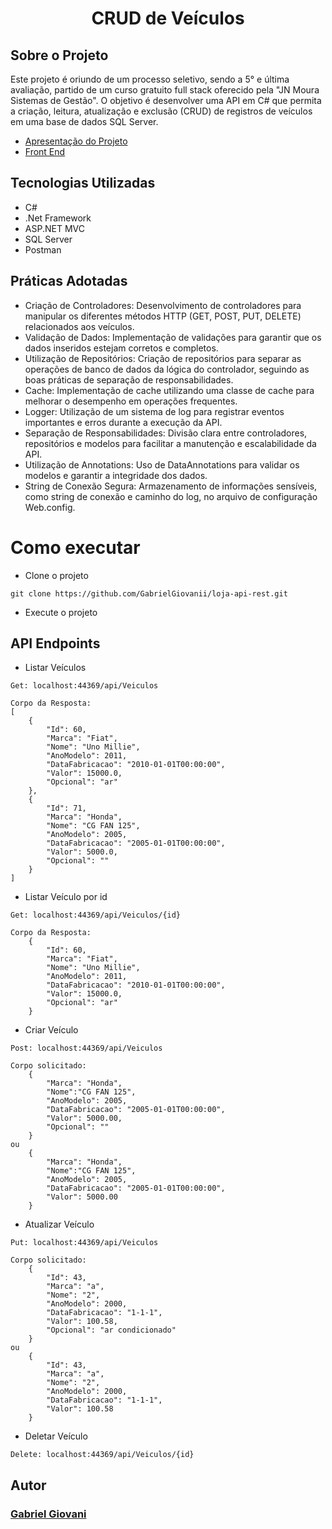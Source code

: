 <h1 align="center">CRUD de Veículos</h1>


## Sobre o Projeto
Este projeto é oriundo de um processo seletivo, sendo a 5° e última avaliação, partido de um curso gratuito full stack oferecido pela "JN Moura Sistemas de Gestão".
O objetivo é desenvolver uma API em C# que permita a criação, leitura, atualização e exclusão (CRUD) de registros de veículos em uma base de dados SQL Server. 

* [Apresentação do Projeto](https://www.linkedin.com/feed/update/urn:li:activity:7084666810112864256/?originTrackingId=ySDvoBcMSoik4Oj1QWLiGA%3D%3D)
* [Front End](https://github.com/GabrielGiovanii/loja-client-angular)

## Tecnologias Utilizadas
* C#
* .Net Framework
* ASP.NET MVC
* SQL Server
* Postman
  
## Práticas Adotadas
* Criação de Controladores: Desenvolvimento de controladores para manipular os diferentes métodos HTTP (GET, POST, PUT, DELETE) relacionados aos veículos.
* Validação de Dados: Implementação de validações para garantir que os dados inseridos estejam corretos e completos.
* Utilização de Repositórios: Criação de repositórios para separar as operações de banco de dados da lógica do controlador, seguindo as boas práticas de separação de responsabilidades.
* Cache: Implementação de cache utilizando uma classe de cache para melhorar o desempenho em operações frequentes.
* Logger: Utilização de um sistema de log para registrar eventos importantes e erros durante a execução da API.
* Separação de Responsabilidades: Divisão clara entre controladores, repositórios e modelos para facilitar a manutenção e escalabilidade da API.
* Utilização de Annotations: Uso de DataAnnotations para validar os modelos e garantir a integridade dos dados.
* String de Conexão Segura: Armazenamento de informações sensíveis, como string de conexão e caminho do log, no arquivo de configuração Web.config.

# Como executar
- Clone o projeto
```
git clone https://github.com/GabrielGiovanii/loja-api-rest.git
```
- Execute o projeto
  
## API Endpoints

- Listar Veículos
```
Get: localhost:44369/api/Veiculos

Corpo da Resposta:
[
    {
        "Id": 60,
        "Marca": "Fiat",
        "Nome": "Uno Millie",
        "AnoModelo": 2011,
        "DataFabricacao": "2010-01-01T00:00:00",
        "Valor": 15000.0,
        "Opcional": "ar"
    },
    {
        "Id": 71,
        "Marca": "Honda",
        "Nome": "CG FAN 125",
        "AnoModelo": 2005,
        "DataFabricacao": "2005-01-01T00:00:00",
        "Valor": 5000.0,
        "Opcional": ""
    }
]
```
- Listar Veículo por id
```
Get: localhost:44369/api/Veiculos/{id}

Corpo da Resposta:
    {
        "Id": 60,
        "Marca": "Fiat",
        "Nome": "Uno Millie",
        "AnoModelo": 2011,
        "DataFabricacao": "2010-01-01T00:00:00",
        "Valor": 15000.0,
        "Opcional": "ar"
    }
```

- Criar Veículo
```
Post: localhost:44369/api/Veiculos

Corpo solicitado:
    {
        "Marca": "Honda",
        "Nome":"CG FAN 125",
        "AnoModelo": 2005,
        "DataFabricacao": "2005-01-01T00:00:00",
        "Valor": 5000.00,
        "Opcional": ""
    }
ou
    {
        "Marca": "Honda",
        "Nome":"CG FAN 125",
        "AnoModelo": 2005,
        "DataFabricacao": "2005-01-01T00:00:00",
        "Valor": 5000.00
    }
```

- Atualizar Veículo
```
Put: localhost:44369/api/Veiculos

Corpo solicitado:
    {
        "Id": 43,
        "Marca": "a",
        "Nome": "2",
        "AnoModelo": 2000,
        "DataFabricacao": "1-1-1",
        "Valor": 100.58,
        "Opcional": "ar condicionado"
    }
ou
    {
        "Id": 43,
        "Marca": "a",
        "Nome": "2",
        "AnoModelo": 2000,
        "DataFabricacao": "1-1-1",
        "Valor": 100.58
    }
```

- Deletar Veículo
```
Delete: localhost:44369/api/Veiculos/{id}
```

## Autor
### [Gabriel Giovani](https://www.linkedin.com/in/gabriel-giovanii/)



